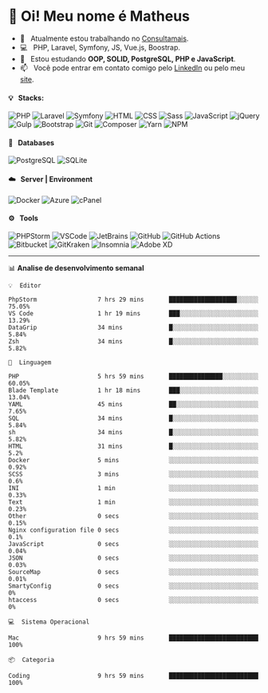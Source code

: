 # 👋 Oi! Meu nome é Matheus

- 🔭 &nbsp; Atualmente estou trabalhando no [Consultamais](https://consultamais.com.br/).
- 💻 &nbsp; PHP, Laravel, Symfony, JS, Vue.js, Boostrap.
- 🌱 &nbsp; Estou estudando **OOP, SOLID, PostgreSQL, PHP e JavaScript**.
- 📫 &nbsp; Você pode entrar em contato comigo pelo [LinkedIn](https://www.linkedin.com/in/matheuscamargoxavier/) ou pelo meu [site](https://matheuscamargo.co).

#### 💡 &nbsp; Stacks:
![PHP](https://img.shields.io/badge/-PHP-777BB4?&logo=php&logoColor=FFFFFF)
![Laravel](https://img.shields.io/badge/-Laravel-FF2D20?&logo=laravel&logoColor=FFFFFF)
![Symfony](https://img.shields.io/badge/-Symfony-000000?&logo=symfony&logoColor=FFFFFF)
![HTML](https://img.shields.io/badge/-HTML-E34F26?&logo=html5&logoColor=FFFFFF)
![CSS](https://img.shields.io/badge/-CSS-1572B6?&logo=css3&logoColor=FFFFFF)
![Sass](https://img.shields.io/badge/-Sass-CC6699?&logo=sass&logoColor=FFFFFF)
![JavaScript](https://img.shields.io/badge/-JavaScript-F7DF1E?&logo=javascript&logoColor=FFFFFF)
![jQuery](https://img.shields.io/badge/-jQuery-0769AD?&logo=jquery&logoColor=FFFFFF)
![Gulp](https://img.shields.io/badge/-Gulp-CF4647?&logo=gulp&logoColor=FFFFFF)
![Bootstrap](https://img.shields.io/badge/-Bootstrap-7952B3?&logo=bootstrap&logoColor=FFFFFF)
![Git](https://img.shields.io/badge/-Git-F05032?&logo=git&logoColor=FFFFFF)
![Composer](https://img.shields.io/badge/-Composer-885630?&logo=composer&logoColor=FFFFFF)
![Yarn](https://img.shields.io/badge/-Yarn-2C8EBB?&logo=yarn&logoColor=FFFFFF)
![NPM](https://img.shields.io/badge/-npm-CB3837?&logo=npm&logoColor=FFFFFF)

#### 💾 &nbsp; Databases
![PostgreSQL](https://img.shields.io/badge/-PostgreSQL-336791?&logo=PostgreSQL&logoColor=FFFFFF)
![SQLite](https://img.shields.io/badge/-SQLite-003B57?&logo=SQLite&logoColor=FFFFFF)

#### ☁️ &nbsp; Server | Environment
![Docker](https://img.shields.io/badge/-Docker-2496ED?&logo=docker&logoColor=FFFFFF)
![Azure](https://img.shields.io/badge/-Azure-0089D6?&logo=microsoft%20azure&logoColor=FFFFFF)
![cPanel](https://img.shields.io/badge/-cPanel-FF6C2C?&logo=cpanel&logoColor=FFFFFF)

#### ⚙️ &nbsp; Tools
![PHPStorm](https://img.shields.io/badge/-PHPStorm-000000?&logo=PHPStorm&logoColor=FFFFFF)
![VSCode](https://img.shields.io/badge/-VSCode-007ACC?&logo=Visual%20Studio%20Code&logoColor=FFFFFF) 
![JetBrains](https://img.shields.io/badge/-JetBrains-000000?&logo=jetbrains&logoColor=FFFFFF) 
![GitHub](https://img.shields.io/badge/-GitHub-181717?&logo=github&logoColor=FFFFFF) 
![GitHub Actions](https://img.shields.io/badge/-GitHub%20Actions-181717?&logo=GitHub%20Actions&logoColor=FFFFFF) 
![Bitbucket](https://img.shields.io/badge/-Bitbucket-0052CC?&logo=bitbucket&logoColor=FFFFFF)
![GitKraken](https://img.shields.io/badge/-GitKraken-179287?&logo=GitKraken&logoColor=FFFFFF)
![Insomnia](https://img.shields.io/badge/-Insomnia-5849BE?&logo=Insomnia&logoColor=FFFFFF)
![Adobe XD](https://img.shields.io/badge/-Adobe%20XD-FF61F6?&logo=adobe%20xd&logoColor=FFFFFF) 
_______

📊  **Analise de desenvolvimento semanal**
```text
💡  Editor

PhpStorm                 7 hrs 29 mins       ███████████████████░░░░░░     75.05%
VS Code                  1 hr 19 mins        ███░░░░░░░░░░░░░░░░░░░░░░     13.29%
DataGrip                 34 mins             █░░░░░░░░░░░░░░░░░░░░░░░░      5.84%
Zsh                      34 mins             █░░░░░░░░░░░░░░░░░░░░░░░░      5.82%
```
```text
💬  Linguagem

PHP                      5 hrs 59 mins       ███████████████░░░░░░░░░░     60.05%
Blade Template           1 hr 18 mins        ███░░░░░░░░░░░░░░░░░░░░░░     13.04%
YAML                     45 mins             ██░░░░░░░░░░░░░░░░░░░░░░░      7.65%
SQL                      34 mins             █░░░░░░░░░░░░░░░░░░░░░░░░      5.84%
sh                       34 mins             █░░░░░░░░░░░░░░░░░░░░░░░░      5.82%
HTML                     31 mins             █░░░░░░░░░░░░░░░░░░░░░░░░       5.2%
Docker                   5 mins              ░░░░░░░░░░░░░░░░░░░░░░░░░      0.92%
SCSS                     3 mins              ░░░░░░░░░░░░░░░░░░░░░░░░░       0.6%
INI                      1 min               ░░░░░░░░░░░░░░░░░░░░░░░░░      0.33%
Text                     1 min               ░░░░░░░░░░░░░░░░░░░░░░░░░      0.23%
Other                    0 secs              ░░░░░░░░░░░░░░░░░░░░░░░░░      0.15%
Nginx configuration file 0 secs              ░░░░░░░░░░░░░░░░░░░░░░░░░       0.1%
JavaScript               0 secs              ░░░░░░░░░░░░░░░░░░░░░░░░░      0.04%
JSON                     0 secs              ░░░░░░░░░░░░░░░░░░░░░░░░░      0.03%
SourceMap                0 secs              ░░░░░░░░░░░░░░░░░░░░░░░░░      0.01%
SmartyConfig             0 secs              ░░░░░░░░░░░░░░░░░░░░░░░░░         0%
htaccess                 0 secs              ░░░░░░░░░░░░░░░░░░░░░░░░░         0%
```
```text
💻  Sistema Operacional

Mac                      9 hrs 59 mins       █████████████████████████       100%
```
```text
📦  Categoria

Coding                   9 hrs 59 mins       █████████████████████████       100%
```
